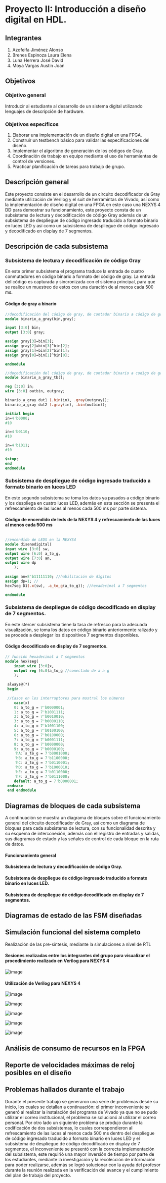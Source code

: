 # Proyecto II: Introducción a diseño digital en HDL.

## Integrantes
1. Azofeifa Jiménez Alonso
2. Brenes Espinoza Laura Elena
3. Luna Herrera José David
4. Moya Vargas Austin Joan

## Objetivos
### Objetivo general
Introducir al estudiante al desarrollo de un sistema digital utilizando lenguajes de descripción de hardware.

### Objetivos específicos
1. Elaborar una implementación de un diseño digital en una FPGA.
2. Construir un testbench básico para validar las especificaciones del diseño.
3. Implementar el algoritmo de generación de los códigos de Gray.
4. Coordinación de trabajo en equipo mediante el uso de herramientas de control de versiones.
5. Practicar planificación de tareas para trabajo de grupo.

## Descripción general
Este proyecto consiste en el desarrollo de un circuito decodificador de Gray mediante utilización de Verilog y el suit de herramintas de Vivado, así como la implementación de diseño digital en una FPGA en este caso una NEXYS 4 DD para demostrar su funcionamiento, este proyecto consta de un subsistema de lectura y decodificación de código Gray además de un subsistema de despliegue de código ingresado traducido a formato binario en luces LED y así como un subsistema de despliegue de código ingresado y decodificado en display de 7 segmentos.

## Descripción de cada subsistema
### Subsistema de lectura y decodificación de código Gray
En este primer subsistema el programa traduce la entrada de cuatro conmutadores en código binario a formato del código de gray. La entrada del código es capturada y sincronizada con el sistema principal, para que se realice un muestreo de estos con una  duración de al menos cada 500 ms.

#### Código de gray a binario 
```SystemVerilog
//decodificación del código de gray, de contador binario a código de gray
module binario_a_gray(bin,gray);

input [3:0] bin;
output [3:0] gray;

assign gray[3]=bin[3];
assign gray[2]=bin[3]^bin[2];
assign gray[1]=bin[2]^bin[1];
assign gray[0]=bin[1]^bin[0];

endmodule

//decodificación del código de gray, de contador binario a codigo de gray
module binario_a_gray_tb();

reg [3:0] in;
wire [3:0] outbin, outgray;

binario_a_gray dut1 (.bin(in), .gray(outgray));
binario_a_gray dut2 (.gray(in), .bin(outbin));

initial begin
in=4'b0000;
#10

in=4'b0110;
#10

in=4'b1011;
#10

$stop;
end
endmodule
```


### Subsistema de despliegue de código ingresado traducido a formato binario en luces LED
En este segundo subsistema se toma los datos ya pasados a código binario y los despliega en cuatro luces LED, además en esta sección se presenta el refrescamiento de las luces al menos cada 500 ms por parte sistema.

#### Código de encendido de leds de la NEXYS 4 y refrescamiento de las luces al menos cada 500 ms
```SystemVerilog

//encendido de LEDS en la NEXYS4
module disenodigital(
input wire [3:0] sw,
output wire [6:0] a_to_g,
output wire [7:0] an,
output wire dp
    );
 
assign an=8'b11111110; //habilitación de dígitos
assign dp=1; //
hex7seg D1(.x(sw), .a_to_g(a_to_g)); //hexadecimal a 7 segmentos

endmodule
```

### Subsistema de despliegue de código decodificado en display de 7 segmentos.
En este stercer subsistema tiene la tasa de refresco para la adecuada visualización, se toma los datos en código binario anteriormente ralizado y se procede a desplegar los dispositivos 7 segmentos disponibles.

#### Código decodificado en display de 7 segmentos. 
```SystemVerilog
// función hexadecimal a 7 segmentos
module hex7seg(
    input wire [3:0]x,
    output reg [6:0]a_to_g //conectado de a a g
    );
    
 always@(*)
 begin
 
 //Casos en los interruptores para mostral los números
    case(x)
    0: a_to_g = 7'b0000001;
    1: a_to_g = 7'b1001111;
    2: a_to_g = 7'b0010010;
    3: a_to_g = 7'b0000110;
    4: a_to_g = 7'b1001100;
    5: a_to_g = 7'b0100100;
    6: a_to_g = 7'b0100000;
    7: a_to_g = 7'b0001111;
    8: a_to_g = 7'b0000000;
    9: a_to_g = 7'b0000100;
    'hA: a_to_g = 7'b0001000;
    'hB: a_to_g = 7'b1100000;
    'hC: a_to_g = 7'b0110001;
    'hD: a_to_g = 7'b1000010;
    'hE: a_to_g = 7'b0110000;
    'hF: a_to_g = 7'b0111000;
    default: a_to_g = 7'b0000001;
 endcase
 end endmodule    
```

## Diagramas de bloques de cada subsistema
A continuación se muestra un diagrama de bloques sobre el funcionamiento general del circuito decodificador de Gray, así como un diagrama de bloques para cada subsistema de lectura, con su funcionalidad descrita y su esquema de interconexión, además con el registro de entradas y salidas, sus diagramas de estado y las señales de control de cada bloque en la ruta de datos.

#### Funcionamiento general





#### Subsistema de lectura y decodificación de código Gray.





#### Subsistema de despliegue de código ingresado traducido a formato binario en luces LED.





#### Subsistema de despliegue de código decodificado en display de 7 segmentos.





## Diagramas de estado de las FSM diseñadas




## Simulación funcional del sistema completo

Realización de las pre-síntesis, mediante la simulaciones a nivel de RTL

#### Sesiones realizadas entre los integrantes del grupo para visualizar el procedimiento realizado en Verilog para NEXYS 4

![image](https://user-images.githubusercontent.com/111375712/194734261-98dcac3d-816e-41a6-911a-89448dc3df1c.png)


#### Utilización de Verilog para NEXYS 4

![image](https://user-images.githubusercontent.com/111375712/194734288-56ff2af4-d5b1-48fe-a763-d41032d04a6e.png)

![image](https://user-images.githubusercontent.com/111375712/194966269-b75db593-a7e6-476a-a9e0-6353bafa2141.png)




![image](https://user-images.githubusercontent.com/111375712/194966507-04d9886e-cb2c-412f-a379-c726ea5a94f0.png)

![image](https://user-images.githubusercontent.com/111375712/194966572-f371b512-00ba-4ed7-bf59-593920aec6a1.png)

![image](https://user-images.githubusercontent.com/111375712/194966629-b541fcaa-40c6-436f-a0e3-f70ddfe1cefb.png)




## Análisis de consumo de recursos en la FPGA


## Reporte de velocidades máximas de reloj posibles en el diseño



## Problemas hallados durante el trabajo
Durante el presente trabajo se generaron una serie de problemas desde su inicio, los cuales se detallan a continuación: el primer inconveniente se generó al realizar la instalación del programa de Vivado ya que no se pudo utilizar el correo institucional, el problema se solucionó al utilizar el correo personal. Por otro lado un siguiente problema se produjo durante la codificación de dos subsistemas, lo cuales correspondieron al refrescamiento de las luces al menos cada 500 ms dentro del despliegue de código ingresado traducido a formato binario en luces LED y el subsistema de despliegue de código decodificado en display de 7 segmentos, el inconveniente se presentó con la correcta implementación del subsistema, este requirió una mayor inversión de tiempo por parte de los estudiantes, mediante la investigación y la recolección de información para poder realizarse, además se logró solucionar con la ayuda del profesor durante la reunión realizada en la verificación del avance y el cumplimiento del plan de trabajo del proyecto.
